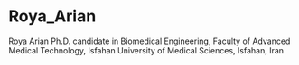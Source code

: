 # Roya_Arian
Roya Arian Ph.D. candidate in Biomedical Engineering, Faculty of Advanced Medical Technology, Isfahan University of Medical Sciences, Isfahan, Iran
